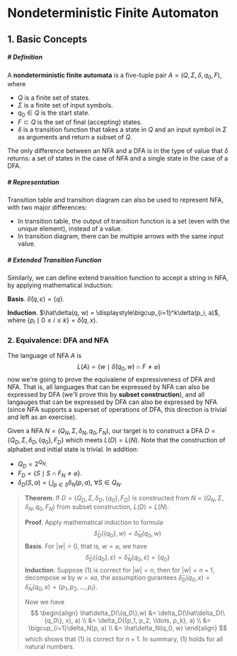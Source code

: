 # Nondeterministic Finite Automaton



## 1. Basic Concepts

##### # Definition

A **nondeterministic finite automata** is a five-tuple pair $A = (Q, \Sigma, \delta, q_0, F)$, where

- $Q$ is a finite set of states.
- $\Sigma$ is a finite set of input symbols.
- $q_0\in Q$ is the start state.
- $F\subset Q$ is the set of final (accepting) states.
- $\delta$ is a transition function that takes a state in $Q$ and an input symbol in $\Sigma$ as arguments and return a subset of $Q$.

The only difference between an NFA and a DFA is in the type of value that $\delta$ returns: a set of states in the case of NFA and a single state in the case of a DFA.



##### # Representation

Transition table and transition diagram can also be used to represent NFA, with two major differences:

- In transition table, the output of transition function is a set (even with the unique element), instead of a value.
- In transition diagram, there can be multiple arrows with the same input value.



##### # Extended Transition Function

Similarly, we can define extend transition function to accept a string in NFA, by applying mathematical induction:

**Basis**. $\hat\delta(q, \varepsilon) = \{q\}$.

**Induction**.  $\hat\delta(q, w) = \displaystyle\bigcup_{i=1}^k\delta(p_i, a)$, where $\{p_i \mid 0\le i\le k\} = \hat\delta(q, x)$.







### 2. Equivalence: DFA and NFA

The language of NFA $A$ is
$$
L(A) = \{w \mid \hat\delta(q_0, w) \cap F \neq \varnothing\}
$$
now we're going to prove the equivalene of expressiveness of DFA and NFA. That is, all languages that can be expressed by NFA can also be expressed by DFA (we'll prove this by **subset construction**), and all langauges that can be expressed by DFA can also be expressed by NFA (since NFA supports a superset of operations of DFA, this direction is trivial and left as an exercise).

Given a NFA $N = (Q_N, \Sigma, \delta_N, q_0, F_N)$, our target is to construct a DFA $D = \{Q_D, \Sigma, \delta_D, \{q_0\}, F_D\}$ which meets $L(D) = L(N)$. Note that the construction of alphabet and initial state is trivial. In addition:

- $Q_D = 2^{Q_N}$.
- $F_D = \{S \mid S\cap F_N \neq \varnothing \}$.
- $\delta_D(S, a) = \displaystyle \bigcup_{p\in S}\delta_N(p, a) ,~\forall S\in Q_N$.

> **Theorem**. If $D = \{Q_D, \Sigma, \delta_D, \{q_0\}, F_D\}$ is constructed from $N = (Q_N, \Sigma, \delta_N, q_0, F_N)$ from subset construction, $L(D) = L(N)$.
>
> **Proof**. Apply mathematical induction to formula
> $$
> \hat\delta_D(\{q_0\}, w) = \hat\delta_N(q_0, w)\tag{1}
> $$
> **Basis**. For $|w| = 0$, that is, $w = \varnothing$, we have
> $$
> \hat\delta_D(\{q_0\}, \varepsilon) = \hat\delta_N(q_0, \varepsilon) = \{q_0\}
> $$
> **Induction**. Suppose (1) is correct for $|w| = n$, then for $|w| = n + 1$, decompose $w$ by $w = xa$, the assumption gurantees $\hat\delta_D({q_0, x}) = \hat\delta_N(q_0, x) = \{p_1, p_2, \ldots, p_l\}$.
>
> Now we have
> $$
> \begin{align}
> \hat\delta_D(\{q_0\},w)
> &= \delta_D(\hat\delta_D(\{q_0\}, x), a) \\
> &= \delta_D({p_1, p_2, \ldots, p_k}, a)  \\
> &= \bigcup_{i=1}\delta_N(p, a)           \\
> &= \hat\delta_N(q_0, w)
> \end{align}
> $$
> which shows that (1) is correct for $n + 1$. In summary, (1) holds for all natural numbers.


